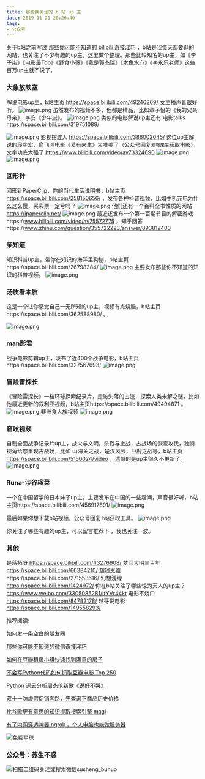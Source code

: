 ```yaml
---
title: 那些我关注的 b 站 up 主
date: 2019-11-21 20:26:40
tags:
- 公众号
---
```

关于b站之前写过 [那些你可能不知道的 bilibili 奇技淫巧](https://mp.weixin.qq.com/s/HpuInXUCjSYT7HLqhoRcCA) ，b站是我每天都要逛的网站，也关注了不少有趣的up主，这里做个整理。那些比较知名的up主，如《李子柒》《电影最Top》《野食小哥》《我是郭杰瑞》《木鱼水心》《李永乐老师》这些百万up主就不说了。

### 大象放映室
解说电影up主，b站主页 https://space.bilibili.com/49246269/  女主播声音很好听。
![image.png](https://upload-images.jianshu.io/upload_images/17817191-c1c186630726c966.png?imageMogr2/auto-orient/strip%7CimageView2/2/w/1240)
虽然发布的视频不多，但都是精品，比如章子怡的《我的父亲母亲》，李安《少年派》。
![image.png](https://upload-images.jianshu.io/upload_images/17817191-39e30a43f7ad9c38.png?imageMogr2/auto-orient/strip%7CimageView2/2/w/1240)
类似的电影解说up主还有 电影talks https://space.bilibili.com/319751089/ 


![image.png](https://upload-images.jianshu.io/upload_images/17817191-d076430d9be7878c.png?imageMogr2/auto-orient/strip%7CimageView2/2/w/1240)
影视摆渡人 https://space.bilibili.com/386002045/ 这位up主解说的段奕宏，俞飞鸿电影《爱有来生》太唯美了（公众号回复`爱有来生`获取电影），文字功底太强了 https://www.bilibili.com/video/av73324690
![image.png](https://upload-images.jianshu.io/upload_images/17817191-6d20c303267f4732.png?imageMogr2/auto-orient/strip%7CimageView2/2/w/1240)
![image.png](https://upload-images.jianshu.io/upload_images/17817191-cdb88082abd71414.png?imageMogr2/auto-orient/strip%7CimageView2/2/w/1240)


### 回形针
回形针PaperClip，你的当代生活说明书，b站主页 https://space.bilibili.com/258150656/  ，发布各种科普视频，比如手机充电为什么这么慢，买彩票一定亏吗？
![image.png](https://upload-images.jianshu.io/upload_images/17817191-f571ea473ee886b7.png?imageMogr2/auto-orient/strip%7CimageView2/2/w/1240)
他们还有一个百科全书性质的网站  https://ipaperclip.net/ 
![image.png](https://upload-images.jianshu.io/upload_images/17817191-941b9d00cbde6a34.png?imageMogr2/auto-orient/strip%7CimageView2/2/w/1240)
最近还发布一个第一百期节目的解密游戏https://www.bilibili.com/video/av75572775 ，知乎回答https://www.zhihu.com/question/355722223/answer/893812403
### 柴知道
知识科普up主，带你在知识的海洋里狗刨，b站主页https://space.bilibili.com/26798384/ 
![image.png](https://upload-images.jianshu.io/upload_images/17817191-16a227389b204170.png?imageMogr2/auto-orient/strip%7CimageView2/2/w/1240)
主要发布那些你不知道的知识的科普视频。
![image.png](https://upload-images.jianshu.io/upload_images/17817191-eec631233570086a.png?imageMogr2/auto-orient/strip%7CimageView2/2/w/1240)
### 汤质看本质
这是一个让你感觉自己一无所知的up主，视频有点烧脑，b站主页https://space.bilibili.com/362588980/ 。

![image.png](https://upload-images.jianshu.io/upload_images/17817191-ff6be621754db110.png?imageMogr2/auto-orient/strip%7CimageView2/2/w/1240)
### man影君
战争电影剪辑up主，发布了近400个战争电影，b站主页https://space.bilibili.com/327567693/
![image.png](https://upload-images.jianshu.io/upload_images/17817191-0f86053ca10a0325.png?imageMogr2/auto-orient/strip%7CimageView2/2/w/1240)
### 冒险雷探长
《冒险雷探长》一档环球探索纪录片，走访失落的古迹，探索人类未解之谜，比如他最近更新的叙利亚视频，b站主页https://space.bilibili.com/49494871 。
![image.png](https://upload-images.jianshu.io/upload_images/17817191-5395ae30aa059492.png?imageMogr2/auto-orient/strip%7CimageView2/2/w/1240)
非洲食人族视频
![image.png](https://upload-images.jianshu.io/upload_images/17817191-5201c346f6dcae30.png?imageMogr2/auto-orient/strip%7CimageView2/2/w/1240)

### 窟眩视频
自制全面战争记录片up主，战火与文明，杀戮与止战，古战场的恢宏攻伐，独特视角给您重现古战场，比如 山海关之战，楚汉风云，巨鹿之战等，b站主页 https://space.bilibili.com/5150024/video ，遗憾的是up主很久不更新了。
![image.png](https://upload-images.jianshu.io/upload_images/17817191-21d9d44a3784e783.png?imageMogr2/auto-orient/strip%7CimageView2/2/w/1240)
### Runa-涉谷瑠菜
一个在中国留学的日本妹子up主，主要发布在中国的一些趣闻，声音很好听，b站主页https://space.bilibili.com/456917891/
![image.png](https://upload-images.jianshu.io/upload_images/17817191-814b865b98d6619f.png?imageMogr2/auto-orient/strip%7CimageView2/2/w/1240)

最后如果你想下载b站视频，公众号回复 `b站`获取工具。
![image.png](https://upload-images.jianshu.io/upload_images/17817191-cc053de1e74ce949.png?imageMogr2/auto-orient/strip%7CimageView2/2/w/1240)

你关注了哪些有趣的up主，可以留言推荐下 ，我也关注一波。

### 其他
是落拓呀 https://space.bilibili.com/43276908/
梦回大明三百年 https://space.bilibili.com/66384210/
超钱思维https://space.bilibili.com/271553616/
幻想浅绿 https://space.bilibili.com/1424972/
你在b站关注了哪些惊为天人的up主？ https://www.weibo.com/3305085281/IfYVr44kt
电影不烧口 https://space.bilibili.com/84782178/
越哥说电影 https://space.bilibili.com/149558293/
 ​​​​

推荐阅读:


[如何发一条空白的朋友圈](https://mp.weixin.qq.com/s/Xz1m-mqtCcBF_4hmGCpkUQ)

[那些你可能不知道的微信奇技淫巧](https://mp.weixin.qq.com/s/eGDO0Y8el_dsEyriCoAgog)

[如何在豆瓣租房小组快速找到满意的房子](https://mp.weixin.qq.com/s/k5lBwiDzGgSU3fh2v2Rw9A)


[不会写Python代码如何抓取豆瓣电影 Top 250](https://mp.weixin.qq.com/s/RWxn4_Qg_Z3bL4wKusndKA)

[Python 词云分析周杰伦新歌《说好不哭》](https://mp.weixin.qq.com/s/whcZis69KnIzEUVMtrjdmA)

[双十一防虚假促销套路，先查询下商品历史价格](https://mp.weixin.qq.com/s/FzccdcMol_DYQhUMPgbdyg)

[比谷歌更有意思的知识提取搜索引擎 magi](https://mp.weixin.qq.com/s/f36fXJbMYgWMTSTaGMeFCg)

[有了内网穿透神器 ngrok ，个人电脑也能做服务器](https://mp.weixin.qq.com/s/I6Cd01c9fDx3MFeE3pGauw)


![免费星球](https://upload-images.jianshu.io/upload_images/17817191-8ff6e00de5b0726e.png?imageMogr2/auto-orient/strip%7CimageView2/2/w/1240)
 
### 公众号：苏生不惑
 ![扫描二维码关注或搜索微信susheng_buhuo](https://upload-images.jianshu.io/upload_images/17817191-6e0079f95d4c0338.jpg?imageMogr2/auto-orient/strip%7CimageView2/2/w/1240)

